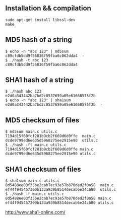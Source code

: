 ## Installation && compilation
```
sudo apt-get install libssl-dev
make

```

## MD5 hash of a string
```
$ echo -n "abc 123" | md5sum
c89cfdb5dd9f56836f59fba6c062dda4  -
$ ./hash -t abc 123
c89cfdb5dd9f56836f59fba6c062dda4
```


## SHA1 hash of a string
```
$ ./hash abc 123
e2d0a343442ba7bd2c0537659a05e61668575f2b
$ echo -n "abc 123" | sha1sum
e2d0a343442ba7bd2c0537659a05e61668575f2b  -
```


## MD5 checksum of files
```
$ md5sum main.c utils.c
7194d15f60fcf281b9cb2f669d6d0ffe  main.c
dcde9799ed6e635d5968275ee2915e90  utils.c
$ ./hash -ft main.c utils.c
7194d15f60fcf281b9cb2f669d6d0ffe main.c
dcde9799ed6e635d5968275ee2915e90 utils.c
```


## SHA1 checksum of files
```
$ sha1sum main.c utils.c
8d5488ee03f35be2cab7ec93e57b870ded2f0a58  main.c
ef44f945457300b133a939b8514decab6e24c680  utils.c
$ ./hash -f main.c utils.c
8d5488ee03f35be2cab7ec93e57b870ded2f0a58 main.c
ef44f945457300b133a939b8514decab6e24c680 utils.c
```

http://www.sha1-online.com/

